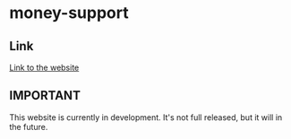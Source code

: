 # money-support
## Link
[Link to the website](https://buldes.github.io/money-support/)

## IMPORTANT
This website is currently in development. 
It's not full released, but it will in the future. 
